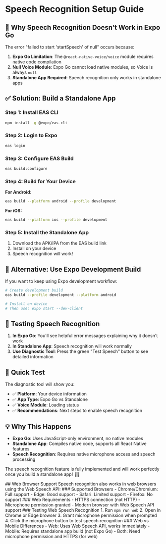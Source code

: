 # Speech Recognition Setup Guide

## 🚫 **Why Speech Recognition Doesn't Work in Expo Go**

The error "failed to start 'startSpeech' of null" occurs because:

1. **Expo Go Limitation**: The `@react-native-voice/voice` module requires native code compilation
2. **Null Voice Module**: Expo Go cannot load native modules, so Voice is always `null`
3. **Standalone App Required**: Speech recognition only works in standalone apps

## ✅ **Solution: Build a Standalone App**

### **Step 1: Install EAS CLI**
```bash
npm install -g @expo/eas-cli
```

### **Step 2: Login to Expo**
```bash
eas login
```

### **Step 3: Configure EAS Build**
```bash
eas build:configure
```

### **Step 4: Build for Your Device**

**For Android:**
```bash
eas build --platform android --profile development
```

**For iOS:**
```bash
eas build --platform ios --profile development
```

### **Step 5: Install the Standalone App**
1. Download the APK/IPA from the EAS build link
2. Install on your device
3. Speech recognition will work!

## 🔧 **Alternative: Use Expo Development Build**

If you want to keep using Expo development workflow:

```bash
# Create development build
eas build --profile development --platform android

# Install on device
# Then use: expo start --dev-client
```

## 📱 **Testing Speech Recognition**

1. **In Expo Go**: You'll see helpful error messages explaining why it doesn't work
2. **In Standalone App**: Speech recognition will work normally
3. **Use Diagnostic Tool**: Press the green "Test Speech" button to see detailed information

## 🎯 **Quick Test**

The diagnostic tool will show you:
- ✅ **Platform**: Your device information
- ✅ **App Type**: Expo Go vs Standalone
- ✅ **Voice Module**: Loading status
- ✅ **Recommendations**: Next steps to enable speech recognition

## 💡 **Why This Happens**

- **Expo Go**: Uses JavaScript-only environment, no native modules
- **Standalone App**: Compiles native code, supports all React Native features
- **Speech Recognition**: Requires native microphone access and speech processing

The speech recognition feature is fully implemented and will work perfectly once you build a standalone app! 🎤✨

 
 # #   W e b   B r o w s e r   S u p p o r t 
 
 S p e e c h   r e c o g n i t i o n   a l s o   w o r k s   i n   w e b   b r o w s e r s   u s i n g   t h e   W e b   S p e e c h   A P I : 
 
 # # #   S u p p o r t e d   B r o w s e r s 
 -     * * C h r o m e / C h r o m i u m * * :   F u l l   s u p p o r t 
 -     * * E d g e * * :   G o o d   s u p p o r t 
 -     * * S a f a r i * * :   L i m i t e d   s u p p o r t 
 -     * * F i r e f o x * * :   N o   s u p p o r t 
 
 # # #   W e b   R e q u i r e m e n t s 
 -   H T T P S   c o n n e c t i o n   ( n o t   H T T P ) 
 -   M i c r o p h o n e   p e r m i s s i o n   g r a n t e d 
 -   M o d e r n   b r o w s e r   w i t h   W e b   S p e e c h   A P I   s u p p o r t 
 
 # # #   T e s t i n g   W e b   S p e e c h   R e c o g n i t i o n 
 1 .   R u n   ` n p m   r u n   w e b ` 
 2 .   O p e n   i n   C h r o m e   o r   E d g e   b r o w s e r 
 3 .   G r a n t   m i c r o p h o n e   p e r m i s s i o n   w h e n   p r o m p t e d 
 4 .   C l i c k   t h e   m i c r o p h o n e   b u t t o n   t o   t e s t   s p e e c h   r e c o g n i t i o n 
 
 # # #   W e b   v s   M o b i l e   D i f f e r e n c e s 
 -   * * W e b * * :   U s e s   W e b   S p e e c h   A P I ,   w o r k s   i m m e d i a t e l y 
 -   * * M o b i l e * * :   R e q u i r e s   s t a n d a l o n e   a p p   b u i l d   ( n o t   E x p o   G o ) 
 -   * * B o t h * * :   N e e d   m i c r o p h o n e   p e r m i s s i o n   a n d   H T T P S   ( f o r   w e b )  
 
